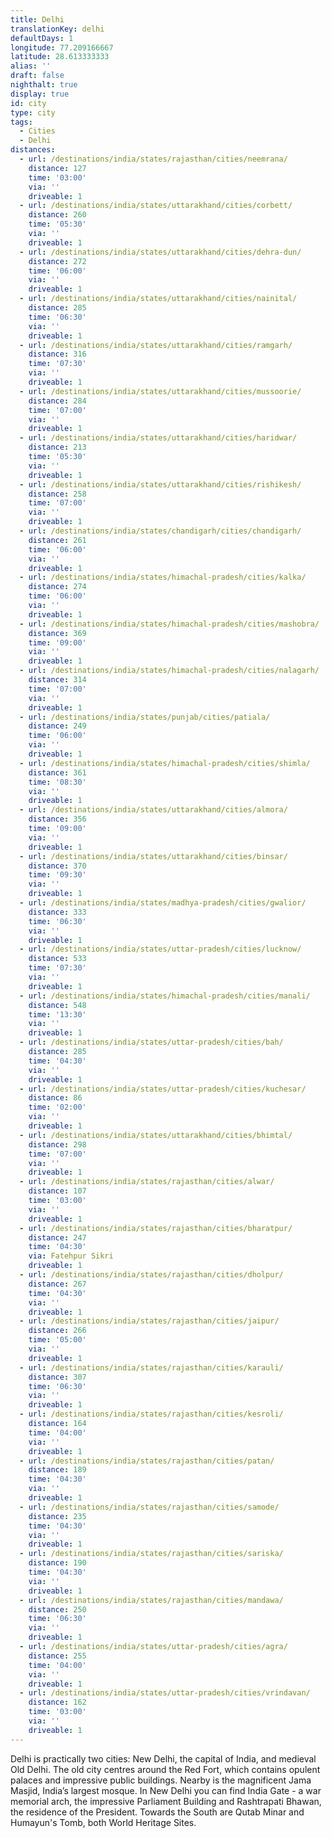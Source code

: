 ```yaml
---
title: Delhi
translationKey: delhi
defaultDays: 1
longitude: 77.209166667
latitude: 28.613333333
alias: ''
draft: false
nighthalt: true
display: true
id: city
type: city
tags:
  - Cities
  - Delhi
distances:
  - url: /destinations/india/states/rajasthan/cities/neemrana/
    distance: 127
    time: '03:00'
    via: ''
    driveable: 1
  - url: /destinations/india/states/uttarakhand/cities/corbett/
    distance: 260
    time: '05:30'
    via: ''
    driveable: 1
  - url: /destinations/india/states/uttarakhand/cities/dehra-dun/
    distance: 272
    time: '06:00'
    via: ''
    driveable: 1
  - url: /destinations/india/states/uttarakhand/cities/nainital/
    distance: 285
    time: '06:30'
    via: ''
    driveable: 1
  - url: /destinations/india/states/uttarakhand/cities/ramgarh/
    distance: 316
    time: '07:30'
    via: ''
    driveable: 1
  - url: /destinations/india/states/uttarakhand/cities/mussoorie/
    distance: 284
    time: '07:00'
    via: ''
    driveable: 1
  - url: /destinations/india/states/uttarakhand/cities/haridwar/
    distance: 213
    time: '05:30'
    via: ''
    driveable: 1
  - url: /destinations/india/states/uttarakhand/cities/rishikesh/
    distance: 258
    time: '07:00'
    via: ''
    driveable: 1
  - url: /destinations/india/states/chandigarh/cities/chandigarh/
    distance: 261
    time: '06:00'
    via: ''
    driveable: 1
  - url: /destinations/india/states/himachal-pradesh/cities/kalka/
    distance: 274
    time: '06:00'
    via: ''
    driveable: 1
  - url: /destinations/india/states/himachal-pradesh/cities/mashobra/
    distance: 369
    time: '09:00'
    via: ''
    driveable: 1
  - url: /destinations/india/states/himachal-pradesh/cities/nalagarh/
    distance: 314
    time: '07:00'
    via: ''
    driveable: 1
  - url: /destinations/india/states/punjab/cities/patiala/
    distance: 249
    time: '06:00'
    via: ''
    driveable: 1
  - url: /destinations/india/states/himachal-pradesh/cities/shimla/
    distance: 361
    time: '08:30'
    via: ''
    driveable: 1
  - url: /destinations/india/states/uttarakhand/cities/almora/
    distance: 356
    time: '09:00'
    via: ''
    driveable: 1
  - url: /destinations/india/states/uttarakhand/cities/binsar/
    distance: 370
    time: '09:30'
    via: ''
    driveable: 1
  - url: /destinations/india/states/madhya-pradesh/cities/gwalior/
    distance: 333
    time: '06:30'
    via: ''
    driveable: 1
  - url: /destinations/india/states/uttar-pradesh/cities/lucknow/
    distance: 533
    time: '07:30'
    via: ''
    driveable: 1
  - url: /destinations/india/states/himachal-pradesh/cities/manali/
    distance: 548
    time: '13:30'
    via: ''
    driveable: 1
  - url: /destinations/india/states/uttar-pradesh/cities/bah/
    distance: 285
    time: '04:30'
    via: ''
    driveable: 1
  - url: /destinations/india/states/uttar-pradesh/cities/kuchesar/
    distance: 86
    time: '02:00'
    via: ''
    driveable: 1
  - url: /destinations/india/states/uttarakhand/cities/bhimtal/
    distance: 298
    time: '07:00'
    via: ''
    driveable: 1
  - url: /destinations/india/states/rajasthan/cities/alwar/
    distance: 107
    time: '03:00'
    via: ''
    driveable: 1
  - url: /destinations/india/states/rajasthan/cities/bharatpur/
    distance: 247
    time: '04:30'
    via: Fatehpur Sikri
    driveable: 1
  - url: /destinations/india/states/rajasthan/cities/dholpur/
    distance: 267
    time: '04:30'
    via: ''
    driveable: 1
  - url: /destinations/india/states/rajasthan/cities/jaipur/
    distance: 266
    time: '05:00'
    via: ''
    driveable: 1
  - url: /destinations/india/states/rajasthan/cities/karauli/
    distance: 307
    time: '06:30'
    via: ''
    driveable: 1
  - url: /destinations/india/states/rajasthan/cities/kesroli/
    distance: 164
    time: '04:00'
    via: ''
    driveable: 1
  - url: /destinations/india/states/rajasthan/cities/patan/
    distance: 189
    time: '04:30'
    via: ''
    driveable: 1
  - url: /destinations/india/states/rajasthan/cities/samode/
    distance: 235
    time: '04:30'
    via: ''
    driveable: 1
  - url: /destinations/india/states/rajasthan/cities/sariska/
    distance: 190
    time: '04:30'
    via: ''
    driveable: 1
  - url: /destinations/india/states/rajasthan/cities/mandawa/
    distance: 250
    time: '06:30'
    via: ''
    driveable: 1
  - url: /destinations/india/states/uttar-pradesh/cities/agra/
    distance: 255
    time: '04:00'
    via: ''
    driveable: 1
  - url: /destinations/india/states/uttar-pradesh/cities/vrindavan/
    distance: 162
    time: '03:00'
    via: ''
    driveable: 1
---
```















































































































































































































































Delhi is practically two cities: New Delhi, the capital of India, and medieval Old Delhi. The old city centres around the Red Fort, which contains opulent palaces and impressive public buildings. Nearby is the magnificent Jama Masjid, India’s largest mosque. In New Delhi you can find India Gate - a war memorial arch, the impressive Parliament Building and Rashtrapati Bhawan, the residence of the President. Towards the South are Qutab Minar and Humayun's Tomb, both World Heritage Sites.